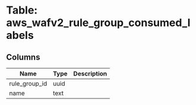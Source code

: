 
# Table: aws_wafv2_rule_group_consumed_labels

## Columns
| Name        | Type           | Description  |
| ------------- | ------------- | -----  |
|rule_group_id|uuid||
|name|text||
